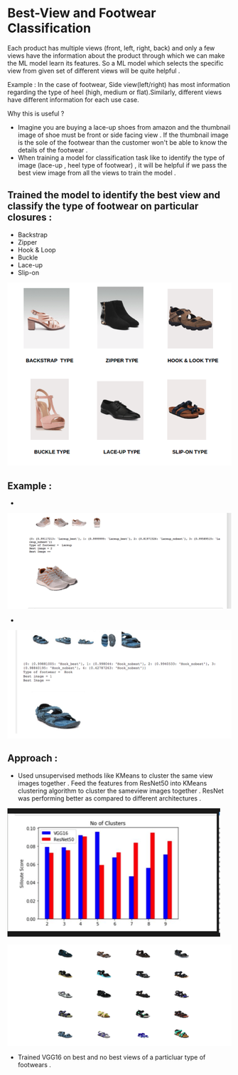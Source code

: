 # Best-View and Footwear Classification 

 Each product has multiple views (front, left, right, back) and only a few views have the information about the product through which we can make the ML model learn its features. So a ML model which selects the specific view from given set of different views will be quite helpful . 

 Example : In the case of footwear, Side view(left/right) has most information regarding the type of heel (high, medium or flat).Similarly, different views have different information for each use case.
 
Why this is useful ?
- Imagine you are buying a lace-up shoes from amazon and the thumbnail image of shoe must be front or side facing view . If the thumbnail image is the sole of the footwear than the customer won't be able to know the details of the footwear .
- When training a model for classification task like to identify the type of image (lace-up , heel type of footwear) , it will be helpful if we pass the best view image from all the views to train the model . 


## Trained the model to identify the best view and classify the type of footwear on particular closures :
- Backstrap
- Zipper
- Hook & Loop
- Buckle
- Lace-up
- Slip-on

![alt text](sample2.png "Closure Types")

## Example :

- 
![alt text](sample1.png "Lace-Up")


- 
![alt text](sample3.png "Hook & Loop")


## Approach :

- Used unsupervised methods like KMeans to cluster the same view images together . Feed the features from ResNet50 into KMeans clustering algorithm to cluster the sameview images together .  ResNet was performing better as compared to different architectures . 

![alt text](sample4.png "Comparasion between ResNet and VGG16 based on silhouette score")

![alt text](sample6.png "Same Views of Hook type footwear")

- Trained VGG16 on best and no best views of a particluar type of footwears  . 

